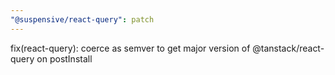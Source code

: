 ```yaml
---
"@suspensive/react-query": patch
---
```


fix(react-query): coerce as semver to get major version of @tanstack/react-query on postInstall
